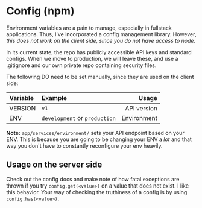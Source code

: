 # Config (npm)

Environment variables are a pain to manage, especially in fullstack applications. Thus, I've incorporated a config management library. However, *this does not work on the client side, since you do not have access to node*.

In its current state, the repo has publicly accessible API keys and standard configs. When we move to production, we will leave these, and use a .gitignore and our own private repo containing security files.

The following DO need to be set manually, since they are used on the client side:

| Variable | Example | Usage |
| :------------- | :------------- | -------------: |
VERSION | `v1` | API version
ENV | `development` or `production` | Environment

**Note:** `app/services/environment/` sets your API endpoint based on your ENV. This is because you are going to be changing your ENV a *lot* and that way you don't have to constantly reconfigure your env heavily.

## Usage on the server side

Check out the config docs and make note of how fatal exceptions are thrown if you try `config.get(<value>)` on a value that does not exist. I like this behavior. Your way of checking the truthiness of a config is by using `config.has(<value>)`.
